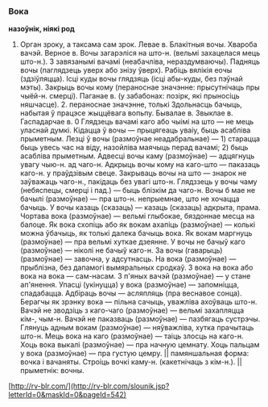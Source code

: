 ### Вока
**назоўнік, ніякі род**

1. Орган зроку, а таксама сам зрок. Левае в. Блакітныя вочы. Хвароба вачэй. Верное в. Вочы загарэліся на што-н. (вельмі захацелася мець што-н.). З завязанымі вачамі (неабачліва, нераздумваючы). Падняць вочы (паглядзець уверх або знізу ўверх). Рабіць вялікія еочы (здзіўляцца). Ісці куды вочы глядзяць (ісці абы-куды, без пэўнай мэты). Закрыць вочы кому (пераноснае значэнне: прысутнічаць пры чыёй-н. смерці). Паганае в. (у забабонах: позірк, які прыносіць няшчасце). 2. пераноснае значэнне, толькі Здольнасць бачыць, набытая ў працэсе жыццёвага вопьпу. Бывалае в. Звыклае в. Гаспадарчае в. 0 Глядзець вачамі каго або чыімі на што — не мець уласнай думкі. Кідацца ў вочы — прыцягеаць уваіу, быць асабліва прыметным. Лезці ў вочы (размоўнае неадабральнае) — 1) старацца быць увесь час на віду, назойліва маячыць перад вачамі; 2) быць асабліва прыметным. Адвесці вочы каму (размоўнае) — адцягнуць увагу чыю-н. ад чаго-н. Адкрыць вочы кому на каго-што — паказаць каго-н. у праўдзівым свеце. Закрываць вочы на што — знарок не заўважаць чаго-н., пакідаць без увагі што-н. Глядззець у вочы чаму (небяспецы, смерці і пад.) — быць блізкім да чаго-н. Вочы б мае не бачылі (размоўнае) — пра што-н. непрыемнае, што не хочацца бачыць. У вочы казаць (сказаць) — казаць (сказаць) адкрыта, прама. Чортава вока (размоўнае) — вельмі глыбокае, бяздоннае месца на балоце. Як вока схопіць або як вокам ахапіць (размоўнае) — колькі можна ўбачыць, як толькі далека бачыць вока. Як вокам маргнуць (размоўнае) — пра вельмі хуткае дзеянне. У вочы не бачыў каго (размоўнае) — ніколі не бачыў каго-н. За вочы (гаварыць) (размоўнае) — завочна, у адсутнасць. На вока (размоўнае) — прыблізна, без дапамогі вымяральных сродкаў. З вока на вока або вока на вока — сам-насам. З п'яных вачэй (размоўнае) — у стане ап'янення. Упасці (укінуцца) у вока (размоўнае) — запомніцца, спадабацца. Адбіраць вочы — асляпляць (пра веснавое сонца). Берагчы як зрэнку вока — пільна сачыць, уважліва ахоўваць што-н. Вачэй не зводзіць з каго-чаго (размоўнае) — вельмі захапляцца кім-, чым-н. Вачэй не паказваць (размоўнае) — пазбягаць сустрэчы. Глянуць адным вокам (размоўнае) — няўважліва, хутка прачытаць што-н. Мець вока на каго (размоўнае) — таіць злосць на каго-н. Хоць вока выкалі (размоўнае) — пра начную цемнату. Хоць пальцам у вока (размоўнае) — пра густую цемру. || памяншальная форма: вочка і вачаняты. Строіць вочкі каму-н. (какетнічаць з кім-н.). || прыметнік: вочны.

<a rel="author">[http://rv-blr.com/](http://rv-blr.com/slounik.jsp?letterId=0&maskId=0&pageId=542)</a>
